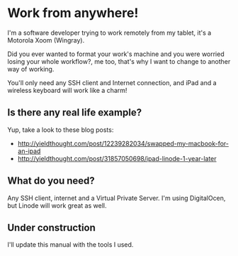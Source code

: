 # Work from anywhere!

I'm a software developer trying to work remotely from my tablet, 
it's a Motorola Xoom (Wingray).

Did you ever wanted to format your work's machine and you were
worried losing your whole workflow?, me too, that's why I want to
change to another way of working.

You'll only need any SSH client and Internet connection, and iPad
and a wireless keyboard will work like a charm!

## Is there any real life example?
Yup, take a look to these blog posts:
- http://yieldthought.com/post/12239282034/swapped-my-macbook-for-an-ipad
- http://yieldthought.com/post/31857050698/ipad-linode-1-year-later

## What do you need?
Any SSH client, internet and a Virtual Private Server. I'm using
DigitalOcen, but Linode will work great as well.

## Under construction
I'll update this manual with the tools I used.
